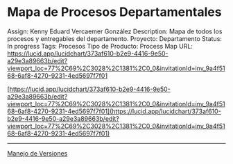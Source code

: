 # Mapa de Procesos Departamentales

Assign: Kenny Eduard Vercaemer González
Description: Mapa de todos los procesos y entregables del departamento.
Proyecto: Departamento
Status: In progress
Tags: Procesos
Tipo de Producto: Process Map
URL: https://lucid.app/lucidchart/373af610-b2e9-4416-9e50-a29e3a89663b/edit?viewport_loc=77%2C69%2C3028%2C1381%2C0_0&invitationId=inv_9a4f5168-6af8-4270-9231-4ed5697f7f01

[https://lucid.app/lucidchart/373af610-b2e9-4416-9e50-a29e3a89663b/edit?viewport_loc=77%2C69%2C3028%2C1381%2C0_0&invitationId=inv_9a4f5168-6af8-4270-9231-4ed5697f7f01](https://lucid.app/lucidchart/373af610-b2e9-4416-9e50-a29e3a89663b/edit?viewport_loc=77%2C69%2C3028%2C1381%2C0_0&invitationId=inv_9a4f5168-6af8-4270-9231-4ed5697f7f01)

---

[Manejo de Versiones](Mapa%20de%20Procesos%20Departamentales%20befbdb83f0284d9690f1761beffb29ce/Manejo%20de%20Versiones%2045f78b0e9c9d45ca92ab60402835c2a5.md)